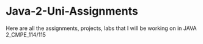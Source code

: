 # Java-2-Uni-Assignments
Here are all the assignments, projects, labs that I will be working on in JAVA 2_CMPE_114/115
